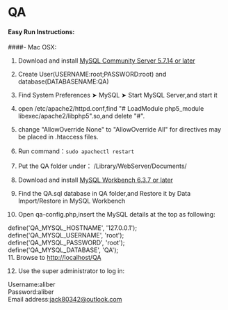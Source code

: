 # QA

#### Easy Run Instructions:

####- Mac OSX: 

 1. Download and install [MySQL Community Server 5.7.14 or later](http://dev.mysql.com/downloads/mysql/)
 
 2. Create User(USERNAME:root;PASSWORD:root) and database(DATABASENAME:QA)
 
 3. Find  System Preferences ➤ MySQL ➤ Start MySQL Server,and start it
 
 4. open /etc/apache2/httpd.conf,find "# LoadModule php5_module libexec/apache2/libphp5".so,and delete "#".

 5. change "AllowOverride None" to "AllowOverride All" for directives may be placed in .htaccess files.
 
 6. Run command：```sudo apachectl restart```
 
 7. Put the QA folder under： /Library/WebServer/Documents/
 
 8. Download and install [MySQL Workbench 6.3.7 or later](http://dev.mysql.com/downloads/workbench/)
 
 9. Find the QA.sql database in QA folder,and Restore it by Data Import/Restore in MySQL Workbench

 10. Open qa-config.php,insert the MySQL details at the top as following:
 
   define('QA_MYSQL_HOSTNAME', '127.0.0.1');  
   define('QA_MYSQL_USERNAME', 'root');  
   define('QA_MYSQL_PASSWORD', 'root');  
   define('QA_MYSQL_DATABASE', 'QA');  
 11. Browse to [http://localhost/QA](http://localhost/QA)
 
 12. Use the super administrator to log in:

   Username:aliber  
   Password:aliber  
   Email address:jack80342@outlook.com
